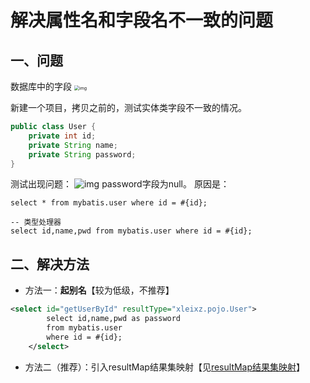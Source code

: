 # 解决属性名和字段名不一致的问题

## 一、问题

数据库中的字段
<img src="https://gitee.com/xleixz/CloudNotes-Images/raw/master/Typora-Images/20220424134502.png" alt="img" style="zoom: 50%;" />

新建一个项目，拷贝之前的，测试实体类字段不一致的情况。

```java
public class User {
    private int id;
    private String name;
    private String password;
}
```
测试出现问题：
![img](https://gitee.com/xleixz/CloudNotes-Images/raw/master/Typora-Images/20220424134525.png)
password字段为null。
原因是：

```
select * from mybatis.user where id = #{id};

-- 类型处理器
select id,name,pwd from mybatis.user where id = #{id};
```



## 二、解决方法

-  方法一：**起别名**【较为低级，不推荐】 
```xml
<select id="getUserById" resultType="xleixz.pojo.User">
        select id,name,pwd as password
        from mybatis.user
        where id = #{id};
    </select>
```

-  方法二（推荐）：引入resultMap结果集映射【见[resultMap结果集映射](https://www.yuque.com/xleixz/ksbdf5/nvrrzw)】 
